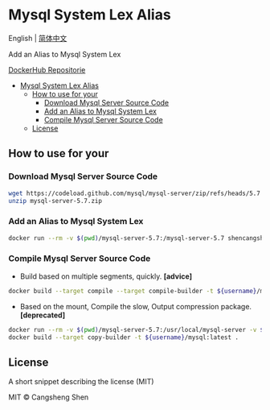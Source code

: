 # Mysql System Lex Alias

English | [简体中文](./i18n/README.zh-cn.md)

Add an Alias to Mysql System Lex

[DockerHub Repositorie](https://hub.docker.com/r/shencangsheng/mysql-system-lex-alias)

- [Mysql System Lex Alias](#mysql-system-lex-alias)
  - [How to use for your](#how-to-use-for-your)
    - [Download Mysql Server Source Code](#download-mysql-server-source-code)
    - [Add an Alias to Mysql System Lex](#add-an-alias-to-mysql-system-lex)
    - [Compile Mysql Server Source Code](#compile-mysql-server-source-code)
  - [License](#license)

## How to use for your

### Download Mysql Server Source Code

```bash
wget https://codeload.github.com/mysql/mysql-server/zip/refs/heads/5.7
unzip mysql-server-5.7.zip
```

### Add an Alias to Mysql System Lex

```bash
docker run --rm -v $(pwd)/mysql-server-5.7:/mysql-server-5.7 shencangsheng/mysql-system-lex-alias add-lex-alias -v 5.7 -f /mysql-server-5.7 -c REGEXP -a REGEXP_ALIAS
```

### Compile Mysql Server Source Code

- Build based on multiple segments, quickly. **[advice]**

```bash
docker build --target compile --target compile-builder -t ${username}/mysql:latest .
```

- Based on the mount, Compile the slow, Output compression package. **[deprecated]**

```bash
docker run --rm -v $(pwd)/mysql-server-5.7:/usr/local/mysql-server -v $(pwd)/output:/output shencangsheng/mysql-source-compile:latest package-mysql
docker build --target copy-builder -t ${username}/mysql:latest .
```

## License

A short snippet describing the license (MIT)

MIT © Cangsheng Shen
